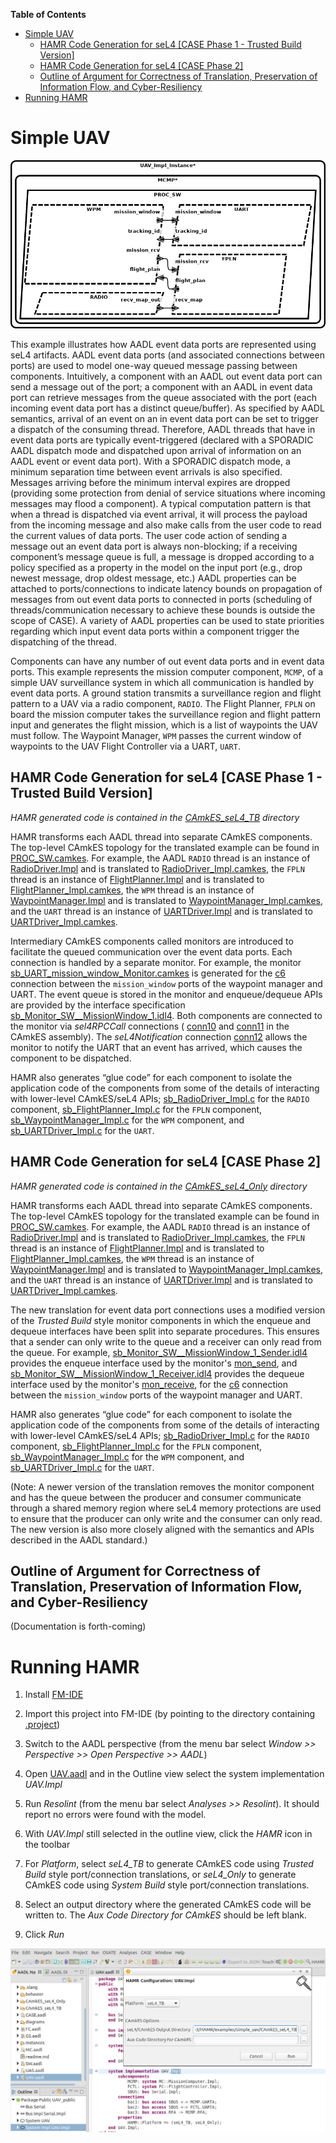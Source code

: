 **Table of Contents**

- [Simple UAV](#simple-uav)
  * [HAMR Code Generation for seL4 [CASE Phase 1 - Trusted Build Version]](#hamr-code-generation-for-sel4-case-phase-1---trusted-build-version)
  * [HAMR Code Generation for seL4 [CASE Phase 2]](#hamr-code-generation-for-sel4-case-phase-2)
  * [Outline of Argument for Correctness of Translation, Preservation of Information Flow, and Cyber-Resiliency](#outline-of-argument-for-correctness-of-translation-preservation-of-information-flow-and-cyber-resiliency)
- [Running HAMR](#running-hamr)

# Simple UAV

![arch](diagrams/arch.png)

This example illustrates how AADL event data ports are represented using seL4 
artifacts. AADL event data ports (and associated connections between ports) are 
used to model one-way queued message passing between components. Intuitively, a
component with an AADL out event data port can send a message out of the port; 
a component with an AADL in event data port can retrieve messages from the queue 
associated with the port (each incoming event data port has a distinct 
queue/buffer). As specified by AADL semantics, arrival of an event on an in 
event data port can be set to trigger a dispatch of the consuming thread. Therefore, 
AADL threads that have in event data ports are typically event-triggered (declared 
with a SPORADIC AADL dispatch mode and dispatched upon arrival of information on an 
AADL event or event data port).  With a SPORADIC dispatch mode, a minimum separation 
time between event arrivals is also specified.  Messages arriving before the minimum 
interval expires are dropped (providing some protection from denial of service 
situations where incoming messages may flood a component).   A typical computation 
pattern is that when a thread is dispatched via event arrival, it will process the 
payload from the incoming message and also make calls from the user code to read 
the current values of data ports. The user code action of sending a message out 
an event data port is always non-blocking; if a receiving component’s message queue 
is full, a message is dropped according to a policy specified as a property in the 
model on the input port (e.g., drop newest message, drop oldest message, etc.)  AADL 
properties can be attached to ports/connections to indicate latency bounds 
on propagation of messages from out event data ports to connected in ports 
(scheduling of threads/communication necessary to achieve these bounds is outside 
the scope of CASE).  A variety of AADL properties can be used to state priorities 
regarding which input event data ports within a component trigger the dispatching 
of the thread. 

Components can have any number of out event data ports and in event data ports.  This 
example represents the mission computer component, `MCMP`, of a simple UAV 
surveillance system in which all communication is handled by event data ports. A 
ground station transmits a surveillance region and flight pattern 
to a UAV via a radio component, `RADIO`.  The Flight Planner, `FPLN` on board 
the mission computer takes the surveillance region and flight pattern input and 
generates the flight mission, which is a list of waypoints the UAV must 
follow. The Waypoint Manager, `WPM` passes the current window of waypoints to 
the UAV Flight Controller via a UART, `UART`.


## HAMR Code Generation for seL4 [CASE Phase 1 - Trusted Build Version]

*HAMR generated code is contained in the [CAmkES_seL4_TB](CAmkES_seL4_TB) directory*

HAMR transforms each AADL thread into separate CAmkES 
components.  The top-level CAmkES topology for the translated example 
can be found in 
[PROC_SW.camkes](CAmkES_seL4_TB/PROC_SW.camkes). For example, the AADL 
`RADIO` thread is an instance of
[RadioDriver.Impl](SW.aadl#L83-L84) and is translated to 
[RadioDriver_Impl.camkes](CAmkES_seL4_TB/components/RadioDriver_Impl/RadioDriver_Impl.camkes), 
the `FPLN` thread is an instance of 
[FlightPlanner.Impl](SW.aadl#L102-L103)
and is translated to 
[FlightPlanner_Impl.camkes](CAmkES_seL4_TB/components/FlightPlanner_Impl/FlightPlanner_Impl.camkes),
the `WPM` thread is an instance of 
[WaypointManager.Impl](SW.aadl#L121-L122)
and is translated to 
[WaypointManager_Impl.camkes](CAmkES_seL4_TB/components/WaypointManager_Impl/WaypointManager_Impl.camkes),
and the `UART` thread is an instance of 
[UARTDriver.Impl](SW.aadl#L136-L137)
and is translated to
[UARTDriver_Impl.camkes](CAmkES_seL4_TB/components/UARTDriver_Impl/UARTDriver_Impl.camkes).  

Intermediary CAmkES components called monitors are introduced to facilitate the 
queued communication over the event data ports. Each connection is handled
by a separate monitor.  For example, the monitor 
[sb_UART_mission_window_Monitor.camkes](CAmkES_seL4_TB/components/sb_Monitors/sb_UART_mission_window_Monitor/sb_UART_mission_window_Monitor.camkes)
is generated for the 
[c6](SW.aadl#L152)
connection between the 
`mission_window` ports of the waypoint manager and UART.  The 
event queue is stored in the monitor and enqueue/dequeue APIs
are provided by the interface specification
[sb_Monitor_SW__MissionWindow_1.idl4](CAmkES_seL4_TB/interfaces/sb_Monitor_SW__MissionWindow_1.idl4).
Both components are connected to the 
monitor via *sel4RPCCall* connections (
[conn10](CAmkES_seL4_TB/PROC_SW.camkes#L33) 
and 
[conn11](CAmkES_seL4_TB/PROC_SW.camkes#L34) 
in the CAmkES assembly). The *seL4Notification* connection 
[conn12](CAmkES_seL4_TB/PROC_SW.camkes#L35) allows the monitor to notify the UART
that an event has arrived, which causes the component to be dispatched.

HAMR also generates “glue code” for each component
to isolate the application code of the components from some of the 
details of interacting with lower-level CAmkES/seL4 APIs;
[sb_RadioDriver_Impl.c](CAmkES_seL4_TB/components/RadioDriver_Impl/src/sb_RadioDriver_Impl.c)
for the `RADIO` component,
[sb_FlightPlanner_Impl.c](CAmkES_seL4_TB/components/FlightPlanner_Impl/src/sb_FlightPlanner_Impl.c)
for the `FPLN` component,
[sb_WaypointManager_Impl.c](CAmkES_seL4_TB/components/WaypointManager_Impl/src/sb_WaypointManager_Impl.c)
for the `WPM` component,
and
[sb_UARTDriver_Impl.c](CAmkES_seL4_TB/components/UARTDriver_Impl/src/sb_UARTDriver_Impl.c)
for the `UART`.

## HAMR Code Generation for seL4 [CASE Phase 2]

*HAMR generated code is contained in the [CAmkES_seL4_Only](CAmkES_seL4_Only) directory*

HAMR transforms each AADL thread into separate CAmkES 
components.  The top-level CAmkES topology for the translated example 
can be found in 
[PROC_SW.camkes](CAmkES_seL4_Only/PROC_SW.camkes). For example, the AADL 
`RADIO` thread is an instance of
[RadioDriver.Impl](SW.aadl#L83-L84) and is translated to 
[RadioDriver_Impl.camkes](CAmkES_seL4_Only/components/RadioDriver_Impl/RadioDriver_Impl.camkes), 
the `FPLN` thread is an instance of 
[FlightPlanner.Impl](SW.aadl#L102-L103)
and is translated to 
[FlightPlanner_Impl.camkes](CAmkES_seL4_Only/components/FlightPlanner_Impl/FlightPlanner_Impl.camkes),
the `WPM` thread is an instance of 
[WaypointManager.Impl](SW.aadl#L121-L122)
and is translated to 
[WaypointManager_Impl.camkes](CAmkES_seL4_Only/components/WaypointManager_Impl/WaypointManager_Impl.camkes),
and the `UART` thread is an instance of 
[UARTDriver.Impl](SW.aadl#L136-L137)
and is translated to
[UARTDriver_Impl.camkes](CAmkES_seL4_Only/components/UARTDriver_Impl/UARTDriver_Impl.camkes).  

The new translation for event data port connections uses a modified
version of the *Trusted Build* style monitor components in which the 
enqueue and dequeue interfaces have been split into separate procedures.  This
ensures that a sender can only write to the queue and a receiver can only
read from the queue.  For example,
[sb_Monitor_SW__MissionWindow_1_Sender.idl4](CAmkES_seL4_Only/interfaces/sb_Monitor_SW__MissionWindow_1_Sender.idl4)
provides the enqueue interface used by the monitor's
[mon_send](CAmkES_seL4_Only/components/sb_Monitors/sb_UART_mission_window_Monitor/sb_UART_mission_window_Monitor.camkes#L7),
and
[sb_Monitor_SW__MissionWindow_1_Receiver.idl4](CAmkES_seL4_Only/interfaces/sb_Monitor_SW__MissionWindow_1_Receiver.idl4)
provides the dequeue interface used by the monitor's
[mon_receive](CAmkES_seL4_Only/components/sb_Monitors/sb_UART_mission_window_Monitor/sb_UART_mission_window_Monitor.camkes#L6),
for the 
[c6](SW.aadl#L152)
connection between the 
`mission_window` ports of the waypoint manager and UART.  


HAMR also generates “glue code” for each component
to isolate the application code of the components from some of the 
details of interacting with lower-level CAmkES/seL4 APIs;
[sb_RadioDriver_Impl.c](CAmkES_seL4_Only/components/RadioDriver_Impl/src/sb_RadioDriver_Impl.c)
for the `RADIO` component,
[sb_FlightPlanner_Impl.c](CAmkES_seL4_Only/components/FlightPlanner_Impl/src/sb_FlightPlanner_Impl.c)
for the `FPLN` component,
[sb_WaypointManager_Impl.c](CAmkES_seL4_Only/components/WaypointManager_Impl/src/sb_WaypointManager_Impl.c)
for the `WPM` component,
and
[sb_UARTDriver_Impl.c](CAmkES_seL4_Only/components/UARTDriver_Impl/src/sb_UARTDriver_Impl.c)
for the `UART`.


(Note: A newer version of the translation removes the monitor component and 
has the queue between the producer and consumer communicate through a shared
memory region where seL4 memory protections are used to ensure that the
producer can only write and the consumer can only read. The new version is 
also more closely aligned with the semantics and APIs described in the AADL standard.)

## Outline of Argument for Correctness of Translation, Preservation of Information Flow, and Cyber-Resiliency

(Documentation is forth-coming)

# Running HAMR

1. Install [FM-IDE](https://github.com/loonwerks/formal-methods-workbench/releases)

2. Import this project into FM-IDE (by pointing to the directory containing [.project](.project))

3. Switch to the AADL perspective (from the menu bar select *Window >> Perspective >> Open Perspective >> AADL*)

4. Open [UAV.aadl](UAV.aadl) and in the Outline view select the system implementation *UAV.Impl*

5. Run *Resolint* (from the menu bar select *Analyses >> Resolint*).  It should report no errors were found with the model.

6. With *UAV.Impl* still selected in the outline view, click the *HAMR* icon in the toolbar

7. For *Platform*, select *seL4_TB* to generate CAmkES code using *Trusted Build* style port/connection translations, or *seL4_Only* to generate CAmkES code using *System Build* style port/connection translations.

8. Select an output directory where the generated CAmkES code will be written to.  The *Aux Code Directory for CAmkES* should be left blank.

9. Click *Run*

![example configuration](diagrams/hamr_options.png)
